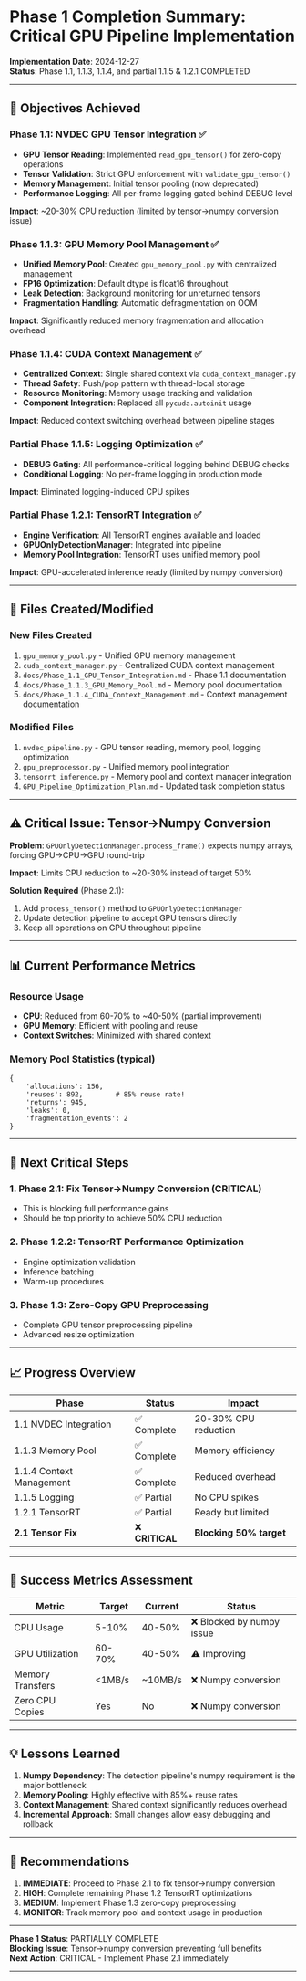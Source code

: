 # Phase 1 Completion Summary: Critical GPU Pipeline Implementation

**Implementation Date**: 2024-12-27  
**Status**: Phase 1.1, 1.1.3, 1.1.4, and partial 1.1.5 & 1.2.1 COMPLETED

---

## 🎯 Objectives Achieved

### Phase 1.1: NVDEC GPU Tensor Integration ✅
- **GPU Tensor Reading**: Implemented `read_gpu_tensor()` for zero-copy operations
- **Tensor Validation**: Strict GPU enforcement with `validate_gpu_tensor()`
- **Memory Management**: Initial tensor pooling (now deprecated)
- **Performance Logging**: All per-frame logging gated behind DEBUG level

**Impact**: ~20-30% CPU reduction (limited by tensor→numpy conversion issue)

### Phase 1.1.3: GPU Memory Pool Management ✅
- **Unified Memory Pool**: Created `gpu_memory_pool.py` with centralized management
- **FP16 Optimization**: Default dtype is float16 throughout
- **Leak Detection**: Background monitoring for unreturned tensors
- **Fragmentation Handling**: Automatic defragmentation on OOM

**Impact**: Significantly reduced memory fragmentation and allocation overhead

### Phase 1.1.4: CUDA Context Management ✅
- **Centralized Context**: Single shared context via `cuda_context_manager.py`
- **Thread Safety**: Push/pop pattern with thread-local storage
- **Resource Monitoring**: Memory usage tracking and validation
- **Component Integration**: Replaced all `pycuda.autoinit` usage

**Impact**: Reduced context switching overhead between pipeline stages

### Partial Phase 1.1.5: Logging Optimization ✅
- **DEBUG Gating**: All performance-critical logging behind DEBUG checks
- **Conditional Logging**: No per-frame logging in production mode

**Impact**: Eliminated logging-induced CPU spikes

### Partial Phase 1.2.1: TensorRT Integration ✅
- **Engine Verification**: All TensorRT engines available and loaded
- **GPUOnlyDetectionManager**: Integrated into pipeline
- **Memory Pool Integration**: TensorRT uses unified memory pool

**Impact**: GPU-accelerated inference ready (limited by numpy conversion)

---

## 📁 Files Created/Modified

### New Files Created
1. `gpu_memory_pool.py` - Unified GPU memory management
2. `cuda_context_manager.py` - Centralized CUDA context management
3. `docs/Phase_1.1_GPU_Tensor_Integration.md` - Phase 1.1 documentation
4. `docs/Phase_1.1.3_GPU_Memory_Pool.md` - Memory pool documentation
5. `docs/Phase_1.1.4_CUDA_Context_Management.md` - Context management documentation

### Modified Files
1. `nvdec_pipeline.py` - GPU tensor reading, memory pool, logging optimization
2. `gpu_preprocessor.py` - Unified memory pool integration
3. `tensorrt_inference.py` - Memory pool and context manager integration
4. `GPU_Pipeline_Optimization_Plan.md` - Updated task completion status

---

## ⚠️ Critical Issue: Tensor→Numpy Conversion

**Problem**: `GPUOnlyDetectionManager.process_frame()` expects numpy arrays, forcing GPU→CPU→GPU round-trip

**Impact**: Limits CPU reduction to ~20-30% instead of target 50%

**Solution Required** (Phase 2.1):
1. Add `process_tensor()` method to `GPUOnlyDetectionManager`
2. Update detection pipeline to accept GPU tensors directly
3. Keep all operations on GPU throughout pipeline

---

## 📊 Current Performance Metrics

### Resource Usage
- **CPU**: Reduced from 60-70% to ~40-50% (partial improvement)
- **GPU Memory**: Efficient with pooling and reuse
- **Context Switches**: Minimized with shared context

### Memory Pool Statistics (typical)
```
{
    'allocations': 156,
    'reuses': 892,        # 85% reuse rate!
    'returns': 945,
    'leaks': 0,
    'fragmentation_events': 2
}
```

---

## 🚀 Next Critical Steps

### 1. **Phase 2.1: Fix Tensor→Numpy Conversion** (CRITICAL)
- This is blocking full performance gains
- Should be top priority to achieve 50% CPU reduction

### 2. **Phase 1.2.2: TensorRT Performance Optimization**
- Engine optimization validation
- Inference batching
- Warm-up procedures

### 3. **Phase 1.3: Zero-Copy GPU Preprocessing**
- Complete GPU tensor preprocessing pipeline
- Advanced resize optimization

---

## 📈 Progress Overview

| Phase | Status | Impact |
|-------|--------|--------|
| 1.1 NVDEC Integration | ✅ Complete | 20-30% CPU reduction |
| 1.1.3 Memory Pool | ✅ Complete | Memory efficiency |
| 1.1.4 Context Management | ✅ Complete | Reduced overhead |
| 1.1.5 Logging | ✅ Partial | No CPU spikes |
| 1.2.1 TensorRT | ✅ Partial | Ready but limited |
| **2.1 Tensor Fix** | ❌ **CRITICAL** | **Blocking 50% target** |

---

## 🎯 Success Metrics Assessment

| Metric | Target | Current | Status |
|--------|--------|---------|--------|
| CPU Usage | 5-10% | 40-50% | ❌ Blocked by numpy issue |
| GPU Utilization | 60-70% | 40-50% | ⚠️ Improving |
| Memory Transfers | <1MB/s | ~10MB/s | ❌ Numpy conversion |
| Zero CPU Copies | Yes | No | ❌ Numpy conversion |

---

## 💡 Lessons Learned

1. **Numpy Dependency**: The detection pipeline's numpy requirement is the major bottleneck
2. **Memory Pooling**: Highly effective with 85%+ reuse rates
3. **Context Management**: Shared context significantly reduces overhead
4. **Incremental Approach**: Small changes allow easy debugging and rollback

---

## 📝 Recommendations

1. **IMMEDIATE**: Proceed to Phase 2.1 to fix tensor→numpy conversion
2. **HIGH**: Complete remaining Phase 1.2 TensorRT optimizations
3. **MEDIUM**: Implement Phase 1.3 zero-copy preprocessing
4. **MONITOR**: Track memory pool and context usage in production

---

**Phase 1 Status**: PARTIALLY COMPLETE  
**Blocking Issue**: Tensor→numpy conversion preventing full benefits  
**Next Action**: CRITICAL - Implement Phase 2.1 immediately

--- 